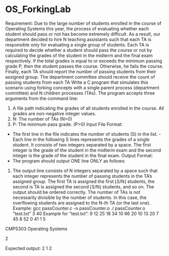 # OS_ForkingLab
Requirement:
Due to the large number of students enrolled in the course of Operating Systems this year, the process of
evaluating whether each student should pass or not has become extremely difficult. As a result, our
department decided to hire N teaching assistants such that each TA is responsible only for evaluating a single
group of students. Each TA is required to decide whether a student should pass the course or not by
calculating the grades of the student in the midterm and the final exam respectively. If the total grades is equal
to or exceeds the minimum passing grade P, then the student passes the course. Otherwise, he fails the
course. Finally, each TA should report the number of passing students from their assigned group. The
department committee should receive the count of passing students from each TA
Write a C program that simulates this scenario using forking concepts with a single parent process
(department committee) and N children processes (TAs).
The program accepts three arguments from the command line:
1. A file path indicating the grades of all students enrolled in the course. All grades are non-negative
integer values.
2. N: The number of TAs (N>0)
3. P: The minimum pass grade. (P>0)
Input File Format:
- The first line in the file indicates the number of students (S) in the list. - Each line in the following S lines represents the grades of a single student. It consists of two integers
separated by a space. The first integer is the grade of the student in the midterm exam and the second integer
is the grade of the student in the final exam.
Output Format:
- The program should output ONE line ONLY as follows:
1. The output line consists of N integers separated by a space such that each integer represents the number of
passing students in the TA’s assigned group. The first TA is assigned the first ⌊S/N⌋ students, the second
is TA is assigned the second ⌊S/N⌋ students, and so on. The output should be ordered correctly. The
number of TAs is not necessarily divisible by the number of students. In this case, the overflowing
students are assigned to the N-th TA (or the last one).
Example:
gcc passCounter.c -o passCounter.o
./ passCounter.o “test.txt” 3 40
Example for “test.txt”:
9
12 25
18 34
10 66
20 10
13 20
7 45
8 52
0 41
1 5

CMPS303 Operating Systems

2

Expected output:
2 1 2